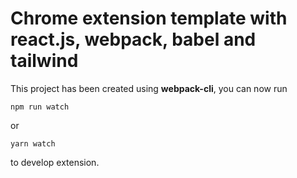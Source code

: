 # Chrome extension template with react.js, webpack, babel and tailwind

This project has been created using **webpack-cli**, you can now run

```
npm run watch
```

or

```
yarn watch
```

to develop extension.